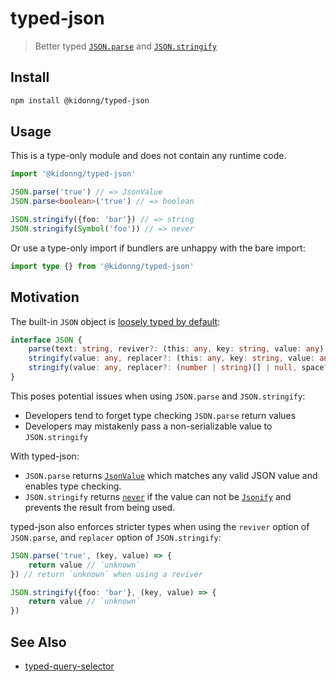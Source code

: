 # typed-json

> Better typed [`JSON.parse`](https://developer.mozilla.org/docs/Web/JavaScript/Reference/Global_Objects/JSON/parse) and [`JSON.stringify`](https://developer.mozilla.org/docs/Web/JavaScript/Reference/Global_Objects/JSON/stringify)

## Install

```sh
npm install @kidonng/typed-json
```

## Usage

This is a type-only module and does not contain any runtime code.

```ts
import '@kidonng/typed-json'

JSON.parse('true') // => JsonValue
JSON.parse<boolean>('true') // => boolean

JSON.stringify({foo: 'bar'}) // => string
JSON.stringify(Symbol('foo')) // => never
```

Or use a type-only import if bundlers are unhappy with the bare import:

```ts
import type {} from '@kidonng/typed-json'
```

## Motivation

The built-in `JSON` object is [loosely typed by default](https://github.com/microsoft/TypeScript/blob/5c1abd300d39e81f6a5eed9a6eb66a3cff45ea46/lib/lib.es5.d.ts#L1052-L1074):

<!-- prettier-ignore -->
```ts
interface JSON {
    parse(text: string, reviver?: (this: any, key: string, value: any) => any): any;
    stringify(value: any, replacer?: (this: any, key: string, value: any) => any, space?: string | number): string;
    stringify(value: any, replacer?: (number | string)[] | null, space?: string | number): string;
}
```

This poses potential issues when using `JSON.parse` and `JSON.stringify`:

- Developers tend to forget type checking `JSON.parse` return values
- Developers may mistakenly pass a non-serializable value to `JSON.stringify`

With typed-json:

- `JSON.parse` returns [`JsonValue`](https://github.com/sindresorhus/type-fest/blob/96bf69d14834bb7d2450e276f8199fbb69e3642c/source/basic.d.ts#L45) which matches any valid JSON value and enables type checking.
- `JSON.stringify` returns [`never`](https://www.typescriptlang.org/docs/handbook/2/functions.html#never) if the value can not be [`Jsonify`](https://github.com/sindresorhus/type-fest/blob/main/source/jsonify.d.ts) and prevents the result from being used.

typed-json also enforces stricter types when using the `reviver` option of `JSON.parse`, and `replacer` option of `JSON.stringify`:

```ts
JSON.parse('true', (key, value) => {
	return value // `unknown`
}) // return `unknown` when using a reviver

JSON.stringify({foo: 'bar'}, (key, value) => {
	return value // `unknown`
})
```

## See Also

- [typed-query-selector](https://github.com/g-plane/typed-query-selector)
